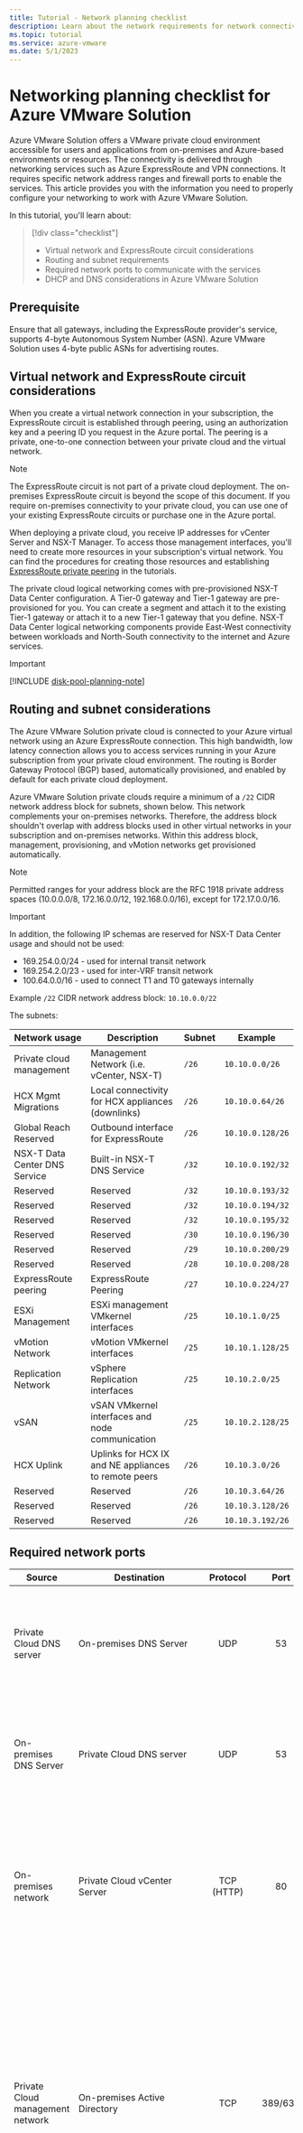 ```yaml
---
title: Tutorial - Network planning checklist
description: Learn about the network requirements for network connectivity and network ports on Azure VMware Solution.
ms.topic: tutorial
ms.service: azure-vmware
ms.date: 5/1/2023
---
```


# Networking planning checklist for Azure VMware Solution 

Azure VMware Solution offers a VMware private cloud environment accessible for users and applications from on-premises and Azure-based environments or resources. The connectivity is delivered through networking services such as Azure ExpressRoute and VPN connections. It requires specific network address ranges and firewall ports to enable the services. This article provides you with the information you need to properly configure your networking to work with Azure VMware Solution.

In this tutorial, you'll learn about:

> [!div class="checklist"]
> * Virtual network and ExpressRoute circuit considerations
> * Routing and subnet requirements
> * Required network ports to communicate with the services
> * DHCP and DNS considerations in Azure VMware Solution

## Prerequisite
Ensure that all gateways, including the ExpressRoute provider's service, supports 4-byte Autonomous System Number (ASN). Azure VMware Solution uses 4-byte public ASNs for advertising routes.

## Virtual network and ExpressRoute circuit considerations
When you create a virtual network connection in your subscription, the ExpressRoute circuit is established through peering, using an authorization key and a peering ID you request in the Azure portal. The peering is a private, one-to-one connection between your private cloud and the virtual network.

> [!NOTE] 
> The ExpressRoute circuit is not part of a private cloud deployment. The on-premises ExpressRoute circuit is beyond the scope of this document. If you require on-premises connectivity to your private cloud, you can use one of your existing ExpressRoute circuits or purchase one in the Azure portal.

When deploying a private cloud, you receive IP addresses for vCenter Server and NSX-T Manager. To access those management interfaces, you'll need to create more resources in your subscription's virtual network. You can find the procedures for creating those resources and establishing [ExpressRoute private peering](tutorial-expressroute-global-reach-private-cloud.md) in the tutorials.

The private cloud logical networking comes with pre-provisioned NSX-T Data Center configuration. A Tier-0 gateway and Tier-1 gateway are pre-provisioned for you. You can create a segment and attach it to the existing Tier-1 gateway or attach it to a new Tier-1 gateway that you define. NSX-T Data Center logical networking components provide East-West connectivity between workloads and North-South connectivity to the internet and Azure services.

>[!IMPORTANT]
>[!INCLUDE [disk-pool-planning-note](includes/disk-pool-planning-note.md)] 

## Routing and subnet considerations
The Azure VMware Solution private cloud is connected to your Azure virtual network using an Azure ExpressRoute connection. This high bandwidth, low latency connection allows you to access services running in your Azure subscription from your private cloud environment. The routing is Border Gateway Protocol (BGP) based, automatically provisioned, and enabled by default for each private cloud deployment. 

Azure VMware Solution private clouds require a minimum of a `/22` CIDR network address block for subnets, shown below. This network complements your on-premises networks. Therefore, the address block shouldn't overlap with address blocks used in other virtual networks in your subscription and on-premises networks. Within this address block, management, provisioning, and vMotion networks get provisioned automatically.

>[!NOTE]
>Permitted ranges for your address block are the RFC 1918 private address spaces (10.0.0.0/8, 172.16.0.0/12, 192.168.0.0/16), except for 172.17.0.0/16.

>[!IMPORTANT]
>In addition, the following IP schemas are reserved for NSX-T Data Center usage and should not be used:
> * 169.254.0.0/24 - used for internal transit network
> * 169.254.2.0/23 - used for inter-VRF transit network
> * 100.64.0.0/16 - used to connect T1 and T0 gateways internally

Example `/22` CIDR network address block:  `10.10.0.0/22`

The subnets:

| Network usage                 | Description                                          | Subnet | Example          |
| ----------------------------- | ---------------------------------------------------- | ------ | ---------------- |
| Private cloud management      | Management Network (i.e. vCenter, NSX-T)             | `/26`  | `10.10.0.0/26`   |
| HCX Mgmt Migrations           | Local connectivity for HCX appliances (downlinks)    | `/26`  | `10.10.0.64/26`  |
| Global Reach Reserved         | Outbound interface for ExpressRoute                  | `/26`  | `10.10.0.128/26` |
| NSX-T Data Center DNS Service | Built-in NSX-T DNS Service                           | `/32`  | `10.10.0.192/32` |
| Reserved                      | Reserved                                             | `/32`  | `10.10.0.193/32` |
| Reserved                      | Reserved                                             | `/32`  | `10.10.0.194/32` |
| Reserved                      | Reserved                                             | `/32`  | `10.10.0.195/32` |
| Reserved                      | Reserved                                             | `/30`  | `10.10.0.196/30` |
| Reserved                      | Reserved                                             | `/29`  | `10.10.0.200/29` |
| Reserved                      | Reserved                                             | `/28`  | `10.10.0.208/28` |
| ExpressRoute peering          | ExpressRoute Peering                                 | `/27`  | `10.10.0.224/27` |
| ESXi Management               | ESXi management VMkernel interfaces                  | `/25`  | `10.10.1.0/25`   |
| vMotion Network               | vMotion VMkernel interfaces                          | `/25`  | `10.10.1.128/25` |
| Replication Network           | vSphere Replication interfaces                       | `/25`  | `10.10.2.0/25`   |
| vSAN                          | vSAN VMkernel interfaces and node communication      | `/25`  | `10.10.2.128/25` |
| HCX Uplink                    | Uplinks for HCX IX and NE appliances to remote peers | `/26`  | `10.10.3.0/26`   |
| Reserved                      | Reserved                                             | `/26`  | `10.10.3.64/26`  |
| Reserved                      | Reserved                                             | `/26`  | `10.10.3.128/26` |
| Reserved                      | Reserved                                             | `/26`  | `10.10.3.192/26` |



## Required network ports

| Source | Destination | Protocol | Port | Description  | 
| ------ | ----------- | :------: | :---:| ------------ | 
| Private Cloud DNS server | On-premises DNS Server | UDP | 53 | DNS Client - Forward requests from Private Cloud vCenter Server for any on-premises DNS queries (check DNS section below) |  
| On-premises DNS Server   | Private Cloud DNS server | UDP | 53 | DNS Client - Forward requests from on-premises services to Private Cloud DNS servers (check DNS section below) |  
| On-premises network  | Private Cloud vCenter Server  | TCP (HTTP)  | 80 | vCenter Server requires port 80 for direct HTTP connections. Port 80 redirects requests to HTTPS port 443. This redirection helps if you use `http://server` instead of `https://server`.  |  
| Private Cloud management network | On-premises Active Directory  | TCP  | 389/636 | These ports are open to allow communications for Azure VMware Solutions vCenter Server to communicate to any on-premises Active Directory/LDAP server(s).  These port(s) are optional - for configuring on-premises AD as an identity source on the Private Cloud vCenter. Port 636 is recommended for security purposes. |  
| Private Cloud management network | On-premises Active Directory Global Catalog  | TCP  | 3268/3269 | These ports are open to allow communications for Azure VMware Solutions vCenter Server to communicate to any on-premises Active Directory/LDAP global catalog server(s).  These port(s) are optional - for configuring on-premises AD as an identity source on the Private Cloud vCenter Server. Port 3269 is recommended for security purposes. |  
| On-premises network  | Private Cloud vCenter Server  | TCP (HTTPS)  | 443 | This port allows you to access vCenter Server from an on-premises network. The default port that the vCenter Server system uses to listen for connections from the vSphere Client. To enable the vCenter Server system to receive data from the vSphere Client, open port 443 in the firewall. The vCenter Server system also uses port 443 to monitor data transfer from SDK clients. |  
| On-premises network  | HCX Cloud Manager  | TCP (HTTPS) | 9443 | HCX Cloud Manager virtual appliance management interface for HCX system configuration. |
| On-premises Admin Network  | HCX Cloud Manager | SSH | 22 | Administrator SSH access to HCX Cloud Manager virtual appliance. |
| HCX Manager | Interconnect (HCX-IX) | TCP (HTTPS) | 8123 | HCX Bulk Migration Control |
| HCX Manager | Interconnect (HCX-IX), Network Extension (HCX-NE) | TCP (HTTPS) | 9443 | Send management instructions to the local HCX Interconnect using the REST API. |
| Interconnect (HCX-IX)| L2C | TCP (HTTPS) | 443 | Send management instructions from Interconnect to L2C when L2C uses the same path as the Interconnect. |
| HCX Manager, Interconnect (HCX-IX) | ESXi Hosts | TCP | 80,443,902 | Management and OVF deployment. |
| Interconnect (HCX-IX), Network Extension (HCX-NE) at Source| Interconnect (HCX-IX), Network Extension (HCX-NE) at Destination| UDP | 4500 | Required for IPSEC<br>   Internet key exchange (IKEv2) to encapsulate workloads for the bidirectional tunnel. Network Address Translation-Traversal (NAT-T) is also supported. |
| On-premises Interconnect (HCX-IX) | Cloud Interconnect (HCX-IX) | UDP | 500 | Required for IPSEC<br> Internet key exchange (ISAKMP) for the bidirectional tunnel. |
| On-premises vCenter Server network | Private Cloud management network | TCP | 8000 |  vMotion of VMs from on-premises vCenter Server to Private Cloud vCenter Server   |
| HCX Connector | connect.hcx.vmware.com<br> hybridity.depot.vmware.com | TCP | 443 | `connect` is needed to validate license key.<br> `hybridity` is needed for updates. |

There can be more items to consider when it comes to firewall rules, this is intended to give common rules for common scenarios. Note that when source and destination say "on-premises," this is only important if you have a firewall that inspects flows within your datacenter. If you do not have a firewall that inspects between on-premises components, you can ignore those rules as they would not be needed.

[Full list of VMware HCX port requirements](https://ports.esp.vmware.com/home/VMware-HCX)

## DHCP and DNS resolution considerations

[!INCLUDE [dhcp-dns-in-azure-vmware-solution-description](includes/dhcp-dns-in-azure-vmware-solution-description.md)]


## Next steps

In this tutorial, you learned about the considerations and requirements for deploying an Azure VMware Solution private cloud. Once you have the proper networking in place, continue to the next tutorial to create your Azure VMware Solution private cloud.

> [!div class="nextstepaction"]
> [Create an Azure VMware Solution private cloud](tutorial-create-private-cloud.md)
